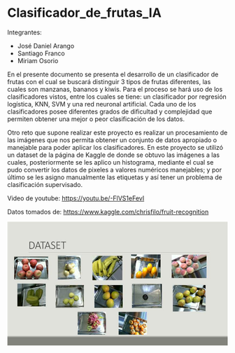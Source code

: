 # Clasificador_de_frutas_IA
Integrantes:
- José Daniel Arango
- Santiago Franco
- Miriam Osorio

En el presente documento se presenta el desarrollo de un clasificador de frutas con el cual se buscará distinguir 3 tipos de frutas diferentes, las cuales son manzanas, bananos y kiwis. Para el proceso se hará uso de los clasificadores vistos, entre los cuales se tiene: un clasificador por regresión logística, KNN, SVM y una red neuronal artificial. Cada uno de los clasificadores posee diferentes grados de dificultad y complejidad que permiten obtener una mejor o peor clasificación de los datos. 

Otro reto que supone realizar este proyecto es realizar un procesamiento de las imágenes que nos permita obtener un conjunto de datos apropiado o manejable para poder aplicar los clasificadores. En este proyecto se utilizó un dataset de la página de Kaggle de donde se obtuvo las imágenes a las cuales, posteriormente se les aplico un histograma, mediante el cual se pudo convertir los datos de pixeles a valores numéricos manejables; y por último se les asigno manualmente las etiquetas y así tener un problema de clasificación supervisado.

Video de youtube: https://youtu.be/-FlVS1eFevI

Datos tomados de: https://www.kaggle.com/chrisfilo/fruit-recognition

![alt text](https://github.com/mirianosorio1/Clasificador_de_frutas/blob/main/MicrosoftTeams-image%20(2).png?raw=true)
